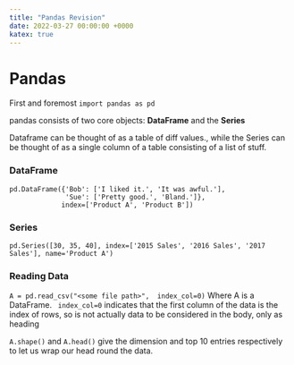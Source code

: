 ```yaml
---
title: "Pandas Revision"
date: 2022-03-27 00:00:00 +0000
katex: true
---
```



# Pandas

First and foremost `import pandas as pd`

pandas consists of two core objects: **DataFrame** and the **Series**

Dataframe can be thought of as a table of diff values., while the Series can be thought of as a single column of a table consisting of a list of stuff.

### DataFrame

```
pd.DataFrame({'Bob': ['I liked it.', 'It was awful.'], 
              'Sue': ['Pretty good.', 'Bland.']},
             index=['Product A', 'Product B'])
```

### Series

```
pd.Series([30, 35, 40], index=['2015 Sales', '2016 Sales', '2017 Sales'], name='Product A')
```

### Reading Data

`A = pd.read_csv("<some file path>",  index_col=0)`
  Where A is a DataFrame. ` index_col=0` indicates that the first column of the data is the index of rows, so is not actually data to be considered in the body, only as heading
  
`A.shape()` and `A.head()` give the dimension and top 10 entries respectively to let us wrap our head round the data.
